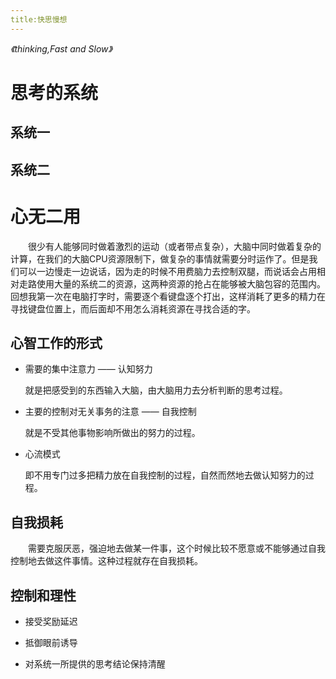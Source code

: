 ```yaml
---
title:快思慢想
---
```

*《thinking,Fast and Slow》*

# 思考的系统
<p style="text-indent:2em">

</p>

## 系统一
    
## 系统二


# 心无二用
<p style="text-indent:2em">
很少有人能够同时做着激烈的运动（或者带点复杂），大脑中同时做着复杂的计算，在我们的大脑CPU资源限制下，做复杂的事情就需要分时运作了。但是我们可以一边慢走一边说话，因为走的时候不用费脑力去控制双腿，而说话会占用相对走路使用大量的系统二的资源，这两种资源的抢占在能够被大脑包容的范围内。回想我第一次在电脑打字时，需要逐个看键盘逐个打出，这样消耗了更多的精力在寻找键盘位置上，而后面却不用怎么消耗资源在寻找合适的字。
</p>
    
## 心智工作的形式

* 需要的集中注意力 —— 认知努力

    就是把感受到的东西输入大脑，由大脑用力去分析判断的思考过程。

* 主要的控制对无关事务的注意 —— 自我控制

    就是不受其他事物影响所做出的努力的过程。

* 心流模式

    即不用专门过多把精力放在自我控制的过程，自然而然地去做认知努力的过程。
</p>

## 自我损耗
<p style="text-indent:2em">
    需要克服厌恶，强迫地去做某一件事，这个时候比较不愿意或不能够通过自我控制地去做这件事情。这种过程就存在自我损耗。
</p>

## 控制和理性

* 接受奖励延迟

* 抵御眼前诱导

* 对系统一所提供的思考结论保持清醒
